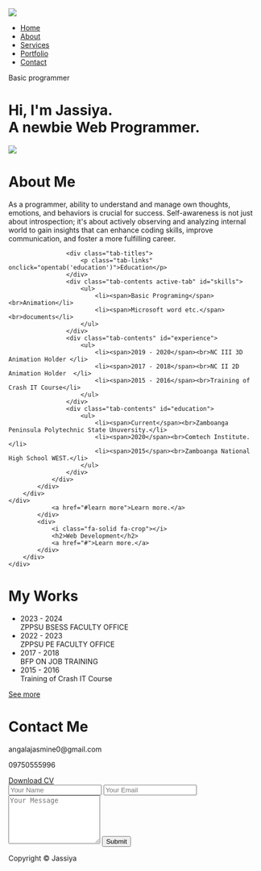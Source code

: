 <!DOCTYPE html>
<html lang="en">
<head>
    <meta charset="UTF-8">
    <meta name="viewport" content="width=device-width, initial-scale=1.0">
    <title>Jasmine's World 💚</title>
    <link rel="preconnect" 
    href="https://fonts.googleapis.com">
<link rel="preconnect" 
href="https://fonts.gstatic.com" 
crossorigin>
<link href="https://fonts.googleapis.com/css2?family=Inter:ital,opsz,wght@0,14..32,100..900;1,14..32,100..900&display=swap" 
rel="stylesheet">
<link rel="stylesheet" 
href="https://cdnjs.cloudflare.com/ajax/libs/font-awesome/6.7.1/css/all.min.css" 
integrity="sha512-5Hs3dF2AEPkpNAR7UiOHba+lRSJNeM2ECkwxUIxC1Q/FLycGTbNapWXB4tP889k5T5Ju8fs4b1P5z/iB4nMfSQ==" 
crossorigin="anonymous" 
referrerpolicy="no-referrer" />
  <link rel="stylesheet" href="styles.css"/> 
</head>
<body>
    <div id="header">
        <div class="container">
            <nav>
                <img src="images/logo.png" class="logo">
                <ul id="sidemenu">
                    <li><a href="#header">Home</a></li>
                    <li><a href="#about">About</a></li>
                    <li><a href="#services">Services</a></li>
                    <li><a href="#portfolio">Portfolio</a></li>
                    <li><a href="#contact">Contact</a></li>
                    <i class="fa-solid fa-xmark" onclick="closemenu()"></i>
                </ul>
                <i class="fa-solid fa-bars" onclick="openmenu()"></i>
            </nav>
            <div class="header-text">
                <p>Basic programmer</p>
                <h1>Hi, I'm <span>Jassiya</span>.<br> A newbie Web Programmer.</h1>
            </div>
        </div>
    </div>
<!-----------about--------------->
    <div id="about">
        <div class="container">
            <div class="row">
                <div class="about-col-1">
                    <img src="images/2.JPG">
                </div>
                <div class="about-col-2">
                    <h1 class="sub-title">About Me</h1>
                    <p>As a programmer, ability to understand and manage own thoughts, 
                        emotions, and behaviors is crucial for success. Self-awareness is not just
                        about introspection; it's about actively observing and analyzing
                        internal world to gain insights that can enhance coding skills, 
                        improve communication, and foster a more fulfilling career.
                        </p>

                    <div class="tab-titles">
                        <p class="tab-links" onclick="opentab('education')">Education</p>
                    </div>
                    <div class="tab-contents active-tab" id="skills">
                        <ul>
                            <li><span>Basic Programing</span><br>Animation</li>
                            <li><span>Microsoft word etc.</span><br>documents</li>
                        </ul>
                    </div>
                    <div class="tab-contents" id="experience">
                        <ul>
                            <li><span>2019 - 2020</span><br>NC III 3D Animation Holder </li>
                            <li><span>2017 - 2018</span><br>NC II 2D Animation Holder  </li>
                            <li><span>2015 - 2016</span><br>Training of Crash IT Course</li>
                        </ul>
                    </div>
                    <div class="tab-contents" id="education">
                        <ul>
                            <li><span>Current</span><br>Zamboanga Peninsula Polytechnic State Unuversity.</li>
                            <li><span>2020</span><br>Comtech Institute.</li>
                            <li><span>2015</span><br>Zamboanga National High School WEST.</li>
                        </ul>
                    </div>
                </div>
            </div>
        </div>
    </div>
                <a href="#learn more">Learn more.</a>
            </div>
            <div>
                <i class="fa-solid fa-crop"></i>
                <h2>Web Development</h2>
                <a href="#">Learn more.</a>
            </div>
        </div>
    </div>
</div>

<!------------portfolio-------------------->
<div id="portfolio">
    <div class="container">
        <h1 class="sub-title">My Works</h1>
        <div class="work-list">
            <div class="work">
                <ul>
                    <li><span>2023 - 2024</span><br>ZPPSU BSESS FACULTY OFFICE </li>
                    <li><span>2022 - 2023</span><br>ZPPSU PE FACULTY OFFICE </li>
                    <li><span>2017 - 2018</span><br>BFP ON JOB TRAINING  </li>
                    <li><span>2015 - 2016</span><br>Training of Crash IT Course</li>
                </ul>
                </div>
            </div>
        </div>
        <a href="#" class="btn">See more</a>
    </div>
</div>
<!----------contact----------->
<div id="contact">
    <div class="container">
        <div class="row">
            <div class="contact-left">
                <h1 class="sub-title">Contact Me</h1>
                <p><i class="fa-solid fa-paper-plane"></i>angalajasmine0@gmail.com</p>
                <p><i class="fa-solid fa-phone"></i>09750555996</p>
                <div class="social-icons">
                    <a href="https://www.facebook.com/Jasmine Angala" target="_blank" rel="noopener noreferrer"><i class="fa-brands fa-facebook"></i></a>
                    <a href="https://www.instagram.com/Jasyy/" target="_blank" rel="noopener noreferrer"><i class="fa-brands fa-instagram"></i></a>
                <a href="images/Updated CV.pdf" download class="btn btn2">Download CV</a>
            </div>
            <div class="contact-right">
                <form name="submit-to-google-sheet">
                    <input type="text" name="Name" placeholder="Your Name" required>
                    <input type="email" name="email" placeholder="Your Email" required>
                    <textarea name="Message" rows="6" placeholder="Your Message"></textarea>
                    <button type="submit" class="btn btn2">Submit</button>
                </form>
                <span id="msg"></span>
            </div>
        </div>
    </div>
    <div class="copyright">
        <p>Copyright © Jassiya<i class="fa-solid fa-heart"></i></p>
    </div>
</div>

<script>

    var tablinks = document.getElementsByClassName("tab-links");
    var tabcontents = document.getElementsByClassName("tab-contents");

    function opentab(tabname){
        for(tablink of tablinks){
            tablink.classList.remove("active-link");
        }
        for(tabcontent of tabcontents){
            tabcontent.classList.remove("active-tab");
        }
        event.currentTarget.classList.add("active-link");
        document.getElementById(tabname).classList.add("active-tab");
    }
</script>

<script>
    var sidemenu = document.getElementById("sidemenu");

    function openmenu(){
        sidemenu.style.right = "0";
    }
    function closemenu(){
        sidemenu.style.right = "-200px";
    }
</script>
<script>
    const scriptURL = 'https://script.google.com/macros/s/AKfycbwXzwWIMiwvGHE3NOQJI8PBKguEoo39ij_PjbSLPc9Nwya_syubFtucVD0vUA_qMXoVXg/exec'
    const form = document.forms['submit-to-google-sheet']
    const msg = document.getElementById("msg")
  
    form.addEventListener('submit', e => {
      e.preventDefault()
      fetch(scriptURL, { method: 'POST', body: new FormData(form)})
        .then(response => {
            msg.innerHTML = "Message sent successfully"
            setTimeout(function(){
                msg.innerHTML = ""
            },5000)
            form.reset()
        })
        .catch(error => console.error('Error!', error.message))
    })
  </script>
</body>
</html>
